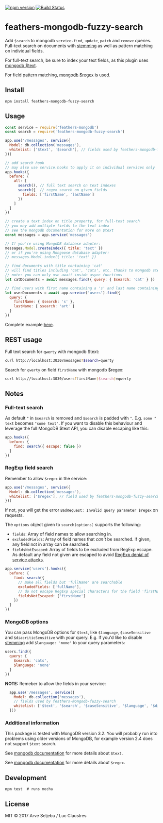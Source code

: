 [![npm version](https://badge.fury.io/js/feathers-mongodb-fuzzy-search.svg)](https://badge.fury.io/js/feathers-mongodb-fuzzy-search) [![Build Status](https://travis-ci.org/arve0/feathers-mongodb-fuzzy-search.svg?branch=master)](https://travis-ci.org/arve0/feathers-mongodb-fuzzy-search)

# feathers-mongodb-fuzzy-search
Add `$search` to mongodb `service.find`, `update`, `patch` and `remove` queries. Full-text search on documents with [stemming](https://en.wikipedia.org/wiki/Stemming) as well as pattern matching on individual fields.

For full-text search, be sure to index your text fields, as this plugin uses [mongodb $text](https://docs.mongodb.com/manual/reference/operator/query/text/).

For field pattern matching, [mongodb $regex](https://docs.mongodb.com/manual/reference/operator/query/regex/) is used.

## Install
```
npm install feathers-mongodb-fuzzy-search
```

## Usage
```js
const service = require('feathers-mongodb')
const search = require('feathers-mongodb-fuzzy-search')

app.use('/messages', service({
  Model: db.collection('messages'),
  whitelist: ['$text', '$search'], // fields used by feathers-mongodb-fuzzy-search
}))

// add search hook
// may also use service.hooks to apply it on individual services only
app.hooks({
  before: {
    all: [
      search(), // full text search on text indexes
      search({  // regex search on given fields
        fields: ['firstName', 'lastName']
      })
    ]
  }
})

// create a text index on title property, for full-text search
// you may add multiple fields to the text index
// see the mongodb documentation for more on $text
const messages = app.service('messages')

// If you're using MongoDB database adapter:
messages.Model.createIndex({ title: 'text' })
// or if you're using Mongoose database adapter:
// messages.Model.index({ title: 'text' })

// find documents with title containing 'cat'
// will find titles including 'cat', 'cats', etc. thanks to mongodb stemming
// note: you can only use await inside async functions
let catDocuments = await messages.find({ query: { $search: 'cat' } })

// find users with first name containing a 's' and last name containing 'art'
let userDocuments = await app.service('users').find({
  query: {
    firstName: { $search: 's' },
    lastName: { $search: 'art' }
  }
})
```

Complete example [here](./example.js).

## REST usage
Full text search for `qwerty` with mongodb $text:
```sh
curl http://localhost:3030/messages?$search=qwerty
```

Search for `qwerty` on field `firstName` with mongodb $regex:
```sh
curl http://localhost:3030/users?firstName[$search]=qwerty
```

## Notes

### Full-text search
As default `"` in `$search` is removed and `$search` is padded with `"`. E.g. `some " text` becomes `"some text"`. If you want to disable this behaviour and leverage the full MongoDB $text API, you can disable escaping like this:

```js
app.hooks({
  before: {
    find: search({ escape: false })
  }
})
```

### RegExp field search
Remember to allow `$regex` in the service:

```js
app.use('/messages', service({
  Model: db.collection('messages'),
  whitelist: ['$regex'], // field used by feathers-mongodb-fuzzy-search
}))
```

If not, you will get the error `BadRequest: Invalid query parameter $regex` on requests.


The `options` object given to `search(options)` supports the following:

- `fields`: Array of field names to allow searching in.
- `excludedFields`: Array of field names that *can't* be searched. If given, any field not in array can be searched.
- `fieldsNotEscaped`: Array of fields to be excluded from RegExp escape. As default any field not given are escaped to avoid [RegExp denial of service attacks](https://www.owasp.org/index.php/Regular_expression_Denial_of_Service_-_ReDoS).


```js
app.service('users').hooks({
  before: {
    find: search({
      // make all fields but 'fullName' are searchable
      excludedFields: ['fullName'],
      // do not escape RegExp special characters for the field 'firstName'
      fieldsNotEscaped: ['firstName']
    })
  }
})
```

### MongoDB options
You can pass MongoDB options for `$text`, like `$language`, `$caseSensitive` and `$diacriticSensitive` with your query. E.g. If you'd like to disable [stemming](https://en.wikipedia.org/wiki/Stemming) add `$language: 'none'` to your query parameters:

```js
users.find({
  query: {
    $search: 'cats',
    $language: 'none'
  }
})
```

**NOTE:** Remeber to allow the fields in your service:
```js
  app.use('/messages', service({
    Model: db.collection('messages'),
    // fields used by feathers-mongodb-fuzzy-search
    whitelist: ['$text', '$search', '$caseSensitive', '$language', '$diacriticSensitive'],
  }))
```

### Additional information
This package is tested with MongoDB version 3.2. You will probably run into problems using older versions of MongoDB, for example version 2.4 does not support `$text` search.

See [mongodb documentation](https://docs.mongodb.com/manual/reference/operator/query/text/#search-field) for more details about `$text`.

See [mongodb documentation](https://docs.mongodb.com/manual/reference/operator/query/regex) for more details about `$regex`.

## Development
```
npm test  # runs mocha
```

## License
MIT © 2017 Arve Seljebu / Luc Claustres
